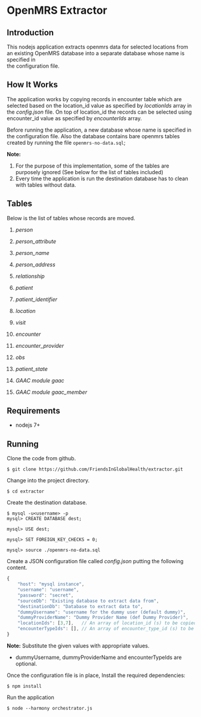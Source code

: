 # OpenMRS Extractor

## Introduction
This nodejs application extracts openmrs data for selected locations from an
existing OpenMRS database into a separate database whose name is specified in  
the configuration file.

## How It Works
The application works by copying records in encounter table which are selected
based on the location_id value as specified by *locationIds* array in the
*config.json* file. On top of location_id the records can be selected using
encounter_id value as specified by *encounterIds* array.

Before running the application, a new database whose name is specified in the
configuration file. Also the database contains bare openmrs tables created by
running the file `openmrs-no-data.sql`;

**Note:**
1. For the purpose of this implementation, some of the tables are purposely ignored
   (See below for the list of tables included)
2. Every time the application is run the destination database has to clean with
   tables without data.

## Tables
Below is the list of tables whose records are moved.
1. *person*

2. *person_attribute*

3. *person_name*

4. *person_address*

5. *relationship*

6. *patient*

7. *patient_identifier*

8. *location*

9. *visit*

10. *encounter*

11. *encounter_provider*

12. *obs*

13. *patient_state*

14. *GAAC module gaac*

15. *GAAC module gaac_member*



## Requirements
* nodejs 7+

## Running
Clone the code from github.

`$ git clone https://github.com/FriendsInGlobalHealth/extractor.git`

Change into the project directory.
```shell
$ cd extractor
```

Create the destination database.
```shell
$ mysql -u<username> -p
mysql> CREATE DATABASE dest;

mysql> USE dest;

mysql> SET FOREIGN_KEY_CHECKS = 0;

mysql> source ./openmrs-no-data.sql
```

Create a JSON configuration file called
*config.json* putting the following content.
```javascript
{
    "host": "mysql instance",
    "username": "username",
    "password": "secret",
    "sourceDb": "Existing database to extract data from",
    "destinationDb": "Database to extract data to",
    "dummyUsername": "username for the dummy user (default dummy)",
    "dummyProviderName": "Dummy Provider Name (def Dummy Provider)",
    "locationIds": [3,7],   // An array of location_id (s) to be copied (Must)
    "encounterTypeIds": [], // An array of encounter_type_id (s) to be copied
}
```

**Note:** Substitute the given values with appropriate values.
* dummyUsername, dummyProviderName and encounterTypeIds are optional.

Once the configuration file is in place, Install the required dependencies:

```shell
$ npm install
```

Run the application
```shell
$ node --harmony orchestrator.js
```
